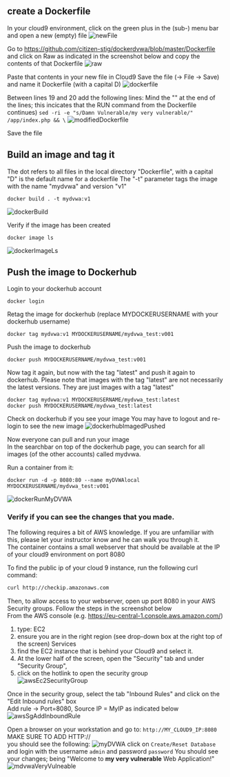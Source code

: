 ## create a Dockerfile

In your cloud9 environment, click on the green plus in the (sub-) menu bar and open a new (empty) file
![newFile](images/newFile.png)

Go to https://github.com/citizen-stig/dockerdvwa/blob/master/Dockerfile and click on Raw as indicated in the screenshot below and copy the contents of that Dockerfile
![raw](images/raw.png)

Paste that contents in your new file in Cloud9
Save the file
(-> File -> Save) and name it Dockerfile (with a capital D)
![dockerfile](images/dockerfile.png)

Between lines 19 and 20 add the following lines:
Mind the "\" at the end of the lines; this incicates that the RUN command from the Dockerfile continues)
`sed -ri -e "s/Damn Vulnerable/my very vulnerable/" /app/index.php && \`
![modifiedDockerfile](images/modifiedDockerfile.png)

Save the file

## Build an image and tag it

The dot refers to all files in the local directory
"Dockerfile", with a capital "D" is the default name for a dockerfile
The "-t" parameter tags the image with the name "mydvwa" and version "v1"

```shell
docker build . -t mydvwa:v1
```

![dockerBuild](images/dockerBuild.png)

Verify if the image has been created

```shell
docker image ls
```

![dockerImageLs](images/dockerImageLs.png)

## Push the image to Dockerhub

Login to your dockerhub account

```shell
docker login
```

Retag the image for dockerhub
(replace MYDOCKERUSERNAME with your dockerhub username)

```shell
docker tag mydvwa:v1 MYDOCKERUSERNAME/mydvwa_test:v001
```

Push the image to dockerhub

```shell
docker push MYDOCKERUSERNAME/mydvwa_test:v001
```

Now tag it again, but now with the tag "latest" and push it again to dockerhub.  Please note that images with the tag "latest" are not necessarily the latest versions. They are just images with a tag "latest"

```shell
docker tag mydvwa:v1 MYDOCKERUSERNAME/mydvwa_test:latest
docker push MYDOCKERUSERNAME/mydvwa_test:latest
```

Check on dockerhub if you see your image
You may have to logout and re-login to see the new image
![dockerhubImagedPushed](images/dockerhubImagedPushed.png)

Now everyone can pull and run your image  
In the searchbar on top of the dockerhub page, you can search for all images (of the other accounts) called mydvwa.  

Run a container from it:  
```shell
docker run -d -p 8080:80 --name myDVWAlocal MYDOCKERUSERNAME/mydvwa_test:v001
```
![dockerRunMyDVWA](images/dockerRunMyDVWA.png)
### Verify if you can see the changes that you made.  
The following requires a bit of AWS knowledge.  If you are unfamiliar with this, please let your instructor know and he can walk you through it.  
The container contains a small webserver that should be available at the IP of your cloud9 environment on port 8080

To find the public ip of your cloud 9 instance, run the following curl command:  
```bash
curl http://checkip.amazonaws.com
```

Then, to allow access to your webserver, open up port 8080 in your AWS Security groups.  Follow the steps in the screenshot below  
From the AWS console (e.g. https://eu-central-1.console.aws.amazon.com/) 
1. type: EC2 
2. ensure you are in the right region (see drop-down box at the right top of the screen) Services 
3.  find the EC2 instance that is behind your Cloud9 and select it.  
4.  At the lower half of the screen, open the "Security" tab and under "Security Group", 
5.  click on the hotlink to open the security group   
![awsEc2SecurityGroup](images/awsEc2SecurityGroup.png)

Once in the security group, select the tab "Inbound Rules" and click on the "Edit Inbound rules" box  
Add rule -> Port=8080, Source IP = MyIP as indicated below 
![awsSgAddInboundRule](images/awsSgAddInboundRule.png)

Open a browser on your workstation and go to:
`http://MY_CLOUD9_IP:8080`   MAKE SURE TO ADD HTTP://  
you should see the following:
![myDVWA](images/myDVWA.png)
click on `Create/Reset Database` and
login with the username `admin` and password `password`
You should see your changes; being "Welcome to **my very vulnerable** Web Application!"
![mdvwaVeryVulneable](images/mdvwaVeryVulneable.png)

